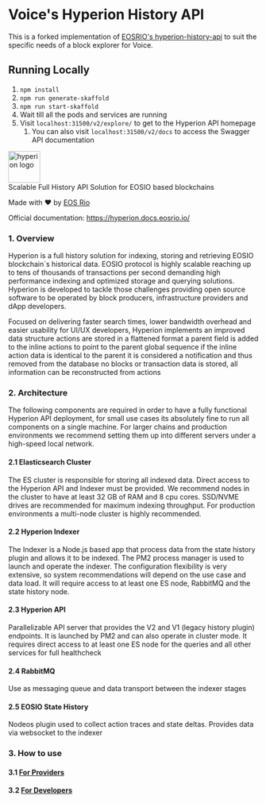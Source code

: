 # Voice's Hyperion History API

This is a forked implementation of [EOSRIO's hyperion-history-api](https://github.com/eosrio/hyperion-history-api) to suit the specific needs of a block explorer for Voice.

## Running Locally

1. `npm install`
1. `npm run generate-skaffold`
1. `npm run start-skaffold`
1. Wait till all the pods and services are running
1. Visit `localhost:31500/v2/explore/` to get to the Hyperion API homepage
    1. You can also visit `localhost:31500/v2/docs` to access the Swagger API documentation

<img alt="hyperion logo" height="64" src="https://eosrio.io/hyperion.png">
<br/>
Scalable Full History API Solution for EOSIO based blockchains

Made with ♥ by [EOS Rio](https://eosrio.io/)

Official documentation: https://hyperion.docs.eosrio.io/

### 1. Overview

Hyperion is a full history solution for indexing, storing and retrieving EOSIO blockchain`s historical data. EOSIO protocol is highly scalable reaching up to tens of thousands of transactions per second demanding high performance indexing and optimized storage and querying solutions. Hyperion is developed to tackle those challenges providing open source software to be operated by block producers, infrastructure providers and dApp developers.

Focused on delivering faster search times, lower bandwidth overhead and easier usability for UI/UX developers, Hyperion implements an improved data structure
actions are stored in a flattened format
a parent field is added to the inline actions to point to the parent global sequence
if the inline action data is identical to the parent it is considered a notification and thus removed from the database
no blocks or transaction data is stored, all information can be reconstructed from actions


### 2. Architecture
The following components are required in order to have a fully functional Hyperion API deployment,
for small use cases its absolutely fine to run all components on a single machine. For larger chains and
production environments we recommend setting them up into different servers under a high-speed local network.

#### 2.1 Elasticsearch Cluster
The ES cluster is responsible for storing all indexed data.
Direct access to the Hyperion API and Indexer must be provided. We recommend nodes in the
cluster to have at least 32 GB of RAM and 8 cpu cores. SSD/NVME drives are recommended for
maximum indexing throughput. For production environments a multi-node cluster is highly recommended.

#### 2.2 Hyperion Indexer
The Indexer is a Node.js based app that process data from the state history plugin and allows it to be indexed.
The PM2 process manager is used to launch and operate the indexer. The configuration flexibility is very extensive,
so system recommendations will depend on the use case and data load. It will require access to at least one ES node,
RabbitMQ and the state history node.

#### 2.3 Hyperion API
Parallelizable API server that provides the V2 and V1 (legacy history plugin) endpoints.
It is launched by PM2 and can also operate in cluster mode. It requires direct access to
at least one ES node for the queries and all other services for full healthcheck

#### 2.4 RabbitMQ
Use as messaging queue and data transport between the indexer stages

#### 2.5 EOSIO State History
Nodeos plugin used to collect action traces and state deltas. Provides data via websocket to the indexer

### 3. How to use

#### 3.1 [For Providers](https://eosrio.github.io/hyperion-docs/quickstart/)

#### 3.2 [For Developers](https://eosrio.github.io/hyperion-docs/howtouse/)
